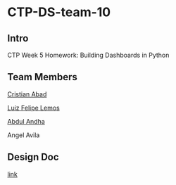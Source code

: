 # CTP-DS-team-10

## Intro

CTP Week 5 Homework: Building Dashboards in Python

## Team Members

[Cristian Abad](https://github.com/achrrr)

[Luiz Felipe Lemos](https://github.com/lfclemos12)

[Abdul Andha](https://github.com/Abdul-Andha)

Angel Avila

## Design Doc
[link](https://docs.google.com/document/d/1JWvZTWtraHN1r6KJ-rHA0k7-aGTNkHmJBBbvHikvEBA/edit)
